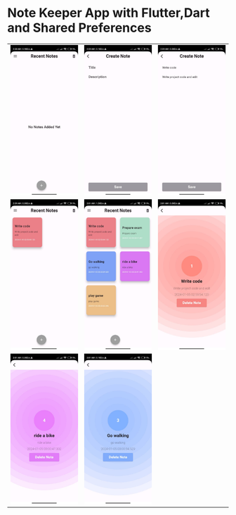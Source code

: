 # Note Keeper App with Flutter,Dart and Shared Preferences
<table>
  <tr>
    <td><img src='https://github.com/mrkzqsmv/Note-Taking-App-with-Flutter-Dart-and-Provider/blob/main/screens/1.jpg'></td>
    <td><img src='https://github.com/mrkzqsmv/Note-Taking-App-with-Flutter-Dart-and-Provider/blob/main/screens/2.jpg'></td>
    <td><img src='https://github.com/mrkzqsmv/Note-Taking-App-with-Flutter-Dart-and-Provider/blob/main/screens/3.jpg'></td>
  </tr>
  
  <tr>
    <td><img src='https://github.com/mrkzqsmv/Note-Taking-App-with-Flutter-Dart-and-Provider/blob/main/screens/4.jpg'></td>
    <td><img src='https://github.com/mrkzqsmv/Note-Taking-App-with-Flutter-Dart-and-Provider/blob/main/screens/5.jpg'></td>
    <td><img src='https://github.com/mrkzqsmv/Note-Taking-App-with-Flutter-Dart-and-Provider/blob/main/screens/6.jpg'></td>
  </tr>

  <tr>
    <td><img src='https://github.com/mrkzqsmv/Note-Taking-App-with-Flutter-Dart-and-Provider/blob/main/screens/7.jpg'></td>
    <td><img src='https://github.com/mrkzqsmv/Note-Taking-App-with-Flutter-Dart-and-Provider/blob/main/screens/8.jpg'></td>
  </tr>
</table>
